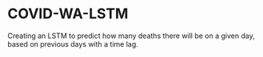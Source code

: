 # COVID-WA-LSTM
Creating an LSTM to predict how many deaths there will be on a given day, based on previous days with a time lag.
